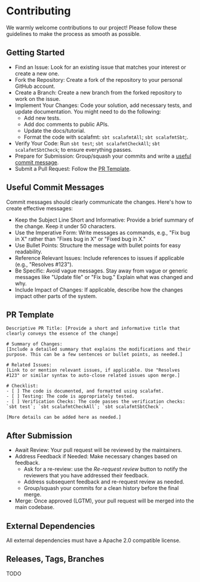 # Contributing

We warmly welcome contributions to our project! Please follow these guidelines to make the process as smooth as possible.

## Getting Started
* Find an Issue: Look for an existing issue that matches your interest or create a new one.
* Fork the Repository: Create a fork of the repository to your personal GitHub account.
* Create a Branch: Create a new branch from the forked repository to work on the issue.
* Implement Your Changes: Code your solution, add necessary tests, and update documentation. You might need to do the following:
    * Add new tests.
    * Add doc comments to public APIs.
    * Update the docs/tutorial.
    * Format the code with scalafmt: `sbt scalafmtAll`; `sbt scalafmtSbt`;.
* Verify Your Code: Run `sbt test`; `sbt scalafmtCheckAll`; `sbt scalafmtSbtCheck`; to ensure everything passes.
* Prepare for Submission: Group/squash your commits and write a [useful commit message](#useful-commit-messages).
* Submit a Pull Request: Follow the [PR Template](#pr-template).

## Useful Commit Messages
Commit messages should clearly communicate the changes. Here's how to create effective messages:

* Keep the Subject Line Short and Informative: Provide a brief summary of the change. Keep it under 50 characters.
* Use the Imperative Form: Write messages as commands, e.g., "Fix bug in X" rather than "Fixes bug in X" or "Fixed bug in X."
* Use Bullet Points: Structure the message with bullet points for easy readability.
* Reference Relevant Issues: Include references to issues if applicable (e.g., "Resolves #123").
* Be Specific: Avoid vague messages. Stay away from vague or generic messages like "Update file" or "Fix bug." Explain what was changed and why.
* Include Impact of Changes: If applicable, describe how the changes impact other parts of the system.

## PR Template
```
Descriptive PR Title: [Provide a short and informative title that clearly conveys the essence of the change]

# Summary of Changes:
[Include a detailed summary that explains the modifications and their purpose. This can be a few sentences or bullet points, as needed.]

# Related Issues:
[Link to or mention relevant issues, if applicable. Use "Resolves #123" or similar syntax to auto-close related issues upon merge.]

# Checklist:
- [ ] The code is documented, and formatted using scalafmt.
- [ ] Testing: The code is appropriately tested.
- [ ] Verification Checks: The code passes the verification checks: `sbt test`; `sbt scalafmtCheckAll`; `sbt scalafmtSbtCheck`.

[More details can be added here as needed.]
```

## After Submission
* Await Review: Your pull request will be reviewed by the maintainers.
* Address Feedback if Needed: Make necessary changes based on feedback.
  * Ask for a re-review: use the *Re-request review* button to notify the reviewers that you have addressed their feedback.
  * Address subsequent feedback and re-request review as needed.
  * Group/squash your commits for a clean history before the final merge.
* Merge: Once approved (LGTM), your pull request will be merged into the main codebase.

## External Dependencies
All external dependencies must have a Apache 2.0 compatible license.

## Releases, Tags, Branches
TODO
